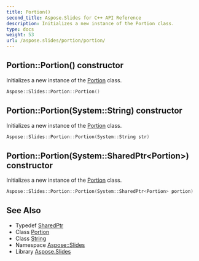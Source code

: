 ```yaml
---
title: Portion()
second_title: Aspose.Slides for C++ API Reference
description: Initializes a new instance of the Portion class.
type: docs
weight: 53
url: /aspose.slides/portion/portion/
---
```

## Portion::Portion() constructor


Initializes a new instance of the [Portion](../) class.

```cpp
Aspose::Slides::Portion::Portion()
```

## Portion::Portion(System::String) constructor


Initializes a new instance of the [Portion](../) class.

```cpp
Aspose::Slides::Portion::Portion(System::String str)
```

## Portion::Portion(System::SharedPtr\<Portion\>) constructor


Initializes a new instance of the [Portion](../) class.

```cpp
Aspose::Slides::Portion::Portion(System::SharedPtr<Portion> portion)
```

## See Also

* Typedef [SharedPtr](../../../system/sharedptr/)
* Class [Portion](../)
* Class [String](../../../system/string/)
* Namespace [Aspose::Slides](../../)
* Library [Aspose.Slides](../../../)